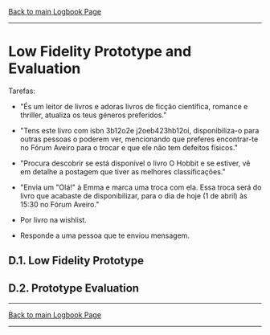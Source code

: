[Back to main Logbook Page](../hci_logbook.md)

---
# Low Fidelity Prototype and Evaluation

Tarefas:
 - "És um leitor de livros e adoras livros de ficção científica, romance e thriller, atualiza os teus géneros preferidos."
 - "Tens este livro com isbn 3b12o2e j2oeb423hb12oi, disponibiliza-o para outras pessoas o poderem ver, mencionando que preferes encontrar-te no Fórum Aveiro para o trocar e que ele não tem defeitos físicos." 
 - "Procura descobrir se está disponível o livro O Hobbit e se estiver, vê em detalhe a postagem que tiver as melhores classificações."
 - "Envia um "Olá!" à Emma e marca uma troca com ela. Essa troca será do livro que acabaste de disponibilizar, para o dia de hoje (1 de abril) às 15:30 no Fórum Aveiro."

 - Por livro na wishlist.
 - Responde a uma pessoa que te enviou mensagem.

## D.1. Low Fidelity Prototype

## D.2. Prototype Evaluation

---
[Back to main Logbook Page](../hci_logbook.md)

---